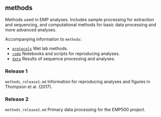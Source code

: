 ## methods

Methods used in EMP analyses. Includes sample processing for extraction and sequencing, and computational methods for basic data processing and more advanced analyses. 

Accompanying information to `methods`:

* [`protocols`](https://github.com/biocore/emp/tree/master/protocols) Wet lab methods.
* [`code`](https://github.com/biocore/emp/tree/master/code) Notebooks and scripts for reproducing analyses.
* [`data`](https://github.com/biocore/emp/tree/master/data) Results of sequence processing and analyses.

### Release 1

`methods_release1.md` Information for reproducing analyses and figures in Thompson et al. (2017).

### Release 2

`methods_release2.md` Primary data processing for the EMP500 project.
